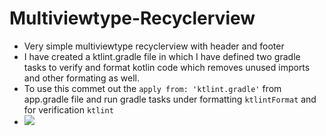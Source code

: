 # Multiviewtype-Recyclerview

* Very simple multiviewtype recyclerview with header and footer
* I have created a ktlint.gradle file in which I have defined two gradle tasks to verify and format kotlin code which removes
 unused imports and other formating as well. 
* To use this commet out the `apply from: 'ktlint.gradle'` from app.gradle file and run gradle tasks under formatting `ktlintFormat` and 
 for verification `ktlint`
* ![](https://github.com/ajaypro/Multiviewtype-Recyclerview/blob/master/gif/multiviewtype.gif)
 
